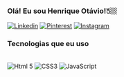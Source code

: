 
### Olá! Eu sou Henrique Otávio!🖔🏼


[![Linkedin](https://img.shields.io/badge/LinkedIn-0077B5?style=for-the-badge&logo=linkedin&logoColor=white)](https://www.linkedin.com/in/henrique-ot%C3%A1vio-siriano-silva-b10525204/)
[![Pinterest](https://img.shields.io/badge/Pinterest-%23E60023.svg?&style=for-the-badge&logo=Pinterest&logoColor=white)](https://br.pinterest.com/hotavio70/)
[![Instagram](https://img.shields.io/badge/Instagram-E4405F?style=for-the-badge&logo=instagram&logoColor=white)](https://www.instagram.com/henriqueoss/)



### Tecnologias que eu uso
<div style="display: inline_block"></br>
    <img aling="center" alt="Html 5" src="https://img.shields.io/badge/HTML5-E34F26?style=for-the-badge&logo=html5&logoColor=white">
    <img aling="center" alt="CSS3" src="https://img.shields.io/badge/CSS3-1572B6?style=for-the-badge&logo=css3&logoColor=white">
    <img aling="center" alt="JavaScript" src="https://img.shields.io/badge/JavaScript-F7DF1E?style=for-the-badge&logo=javascript&logoColor=black">
</div>

